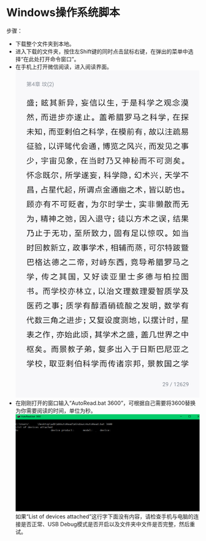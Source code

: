 # Windows操作系统脚本

步骤：
* 下载整个文件夹到本地。
* 进入下载的文件夹，按住左Shift键的同时点击鼠标右键，在弹出的菜单中选择“在此处打开命令窗口”。
* 在手机上打开微信阅读，进入阅读界面。
![avatar](pics/WeRead.png)
* 在刚刚打开的窗口输入“AutoRead.bat 3600”，可根据自己需要将3600替换为你需要阅读的时间，单位为秒。
![avatar](pics/running.png)
如果“List of devices attached”这行字下面没有内容，请检查手机与电脑的连接是否正常、USB Debug模式是否开启以及文件夹中文件是否完整，然后重试。